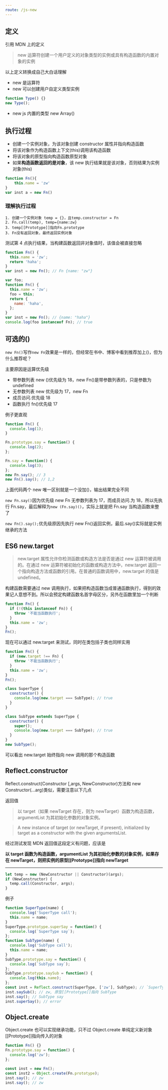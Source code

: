 ```yaml
---
route: /js-new
---
```


## 定义

引用 MDN 上的定义

> new 运算符创建一个用户定义的对象类型的实例或具有构造函数的内置对象的实例

以上定义转换成自己大白话理解

- new 是运算符
- new 可以创建用户自定义类型实例

```js
function Type() {}
new Type();
```

- new js 内置的类型 new Array()

## 执行过程

- 创建一个实例对象，为该对象创建 constructor 属性并指向构造函数
- 将该对象作为构造函数上下文(this)调用该构造函数
- 将该对象的原型指向构造函数原型对象
- 如果**构造函数返回的是对象**，该 new 执行结果就是该对象，否则结果为实例对象(this)

```js
function Fn(){
    this.name = 'zw'
}
var inst a = new Fn()
```

### 理解执行过程

    1. 创建一个实例对象 temp = {}，且temp.constructor = Fn
    2. Fn.call(temp), temp={name:zw}
    3. temp[[Prototype]]指向Fn.prototype
    3. Fn没有返回对象，最终返回实例对象

测试第 4 点执行结果，当构建函数返回非对象值时，该值会被直接忽略

```js
function Fn() {
  this.name = 'zw';
  return 'haha';
}
var inst = new Fn(); // Fn {name: "zw"}
```

```js
var foo;
function Fn() {
  this.name = 'zw';
  foo = this;
  return {
    name: 'haha',
  };
}
var inst = new Fn(); // {name: "haha"}
console.log(foo instanceof Fn); // true
```

## 可选的()

`new Fn()`写作`new Fn`效果是一样的，但经常在书中、博客中看到推荐加上()，但为什么推荐呢？

主要原因是运算优先级

- 带参数列表 new ()优先级为 18，new Fn()是带参数列表的，只是参数为 undefined
- 无参数列表 new 优先级为 17，new Fn
- 成员访问.优先级 18
- 函数执行 fn()优先级 17

例子更直观

```js
function Fn() {
  console.log(1);
}

Fn.prototype.say = function() {
  console.log(2);
};

Fn.say = function() {
  console.log(3);
};
new Fn.say(); // 3
new Fn().say(); // 1,2
```

上面代码两个 new 唯一区别就是一个没加()，输出结果完全不同

`new Fn.say()`因为优先级 new Fn 无参数列表为 17，而成员访问.为 18，所以先执行 Fn.say，最后解释为`new (Fn.say)()`，实际上就是把 Fn.say 当构造函数来整了

`new Fn().say();`优先级原因先执行 new Fn()返回实例，最后.say()实际就是实例继承的方法

## ES6 new.target

> new.target 属性允许你检测函数或构造方法是否是通过 new 运算符被调用的。在通过 new 运算符被初始化的函数或构造方法中，new.target 返回一个指向构造方法或函数的引用。在普通的函数调用中，new.target 的值是 undefined。

构建函数需要通过 new 调用执行，如果把构造函数当成普通函数执行，得到的效果记人意想不到。所以会预定构建函数名首字母区分，另外在函数里加一个判断

```js
function Fn() {
  if (!(this instanceof Fn)) {
    throw '不能当函数执行';
  }
  this.name = 'zw';
}
Fn();
```

现在可以通过 new.target 来测试，同时在类包括子类也同样实用

```js
function Fn() {
  if (new.target !== Fn) {
    throw '不能当函数执行';
  }
  this.name = 'zw';
}
Fn();

class SuperType {
  constructor() {
    console.log(new.target === SubType); // true
  }
}

class SubType extends SuperType {
  constructor() {
    super();
    console.log(new.target === SubType); // true
  }
}
new SubType();
```

可以看出 new.target 始终指向 new 调用的那个构造函数

## Reflect.constructor

Reflect.construct(Constructor [,args, NewConstructor)方法和 new Constructor(...arg)类似，需要注意以下几点

返回值

> 以 target（如果 newTarget 存在，则为 newTarget）函数为构造函数，argumentList 为其初始化参数的对象实例。

> A new instance of target (or newTarget, if present), initialized by target as a constructor with the given argumentsList.

经过测试发现 MDN 返回值这段定义有问题，应该是

**以 target 函数为构造函数，argumentList 为其初始化参数的对象实例，如果存在 newTarget，则把实例的原型[[Prototype]]指向 newTarget**

---

```js
let temp = new (NewConstructor || Constructor)(args);
if (NewConstructor) {
  temp.call(Constructor, args);
}
```

例子

```js
function SuperType(name) {
  console.log('SuperType call');
  this.name = name;
}
SuperType.prototype.superSay = function() {
  console.log(`SuperType say`);
};
function SubType(name) {
  console.log('SubType call');
  this.name = name;
}
SubType.prototype.say = function() {
  console.log(`SubType say`);
};
SubType.prototype.saySub = function() {
  console.log(this.name);
};
const inst = Reflect.construct(SuperType, ['zw'], SubType); // `SuperType say`，SubType并不会执行
inst.saySub(); // zw, 原型[[Prototype]]指向 SubType
inst.say(); // SubType say
inst.superSay(); // error
```

## Object.create

Object.create 也可以实现继承功能，只不过 Object.create 单纯定义新对象[[Prototype]]指向传入的对象

```js
function Fn() {}
Fn.prototype.say = function() {
  console.log('zw');
};

const inst = new Fn();
const inst2 = Object.create(Fn.prototype);
inst.say(); // zw
inst.say(); // zw
```
